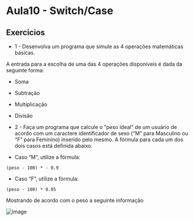 # Aula10 - Switch/Case


## Exercicios

 - 1 - Desenvolva um programa que simule as 4 operações matemáticas básicas.

A entrada para a escolha de uma das 4 operações disponíveis é dada da seguinte forma:

 - Soma
 - Subtração
 - Multiplicação
 - Divisão

 - 2 - Faça um programa que calcule o “peso ideal” de um usuário de acordo com um caractere identificador de sexo (“M” para Masculino ou “F” para Feminino) inserido pelo mesmo.
    A fórmula para cada um dos dois casos está definida abaixo.

 - Caso “M”, utilize a fórmula:

```(peso - 100) * - 0.9```

 - Caso “F”, utilize a fórmula:

```(peso - 100) * 0.85```

Mostrando de acordo com o peso a seguinte informação

![image](https://github.com/Lucaspaiva00/julia_calhau-2024/assets/156427878/58df2f0e-928d-499f-ad64-8f30e1936a9e)

 
